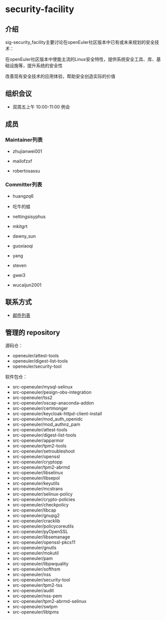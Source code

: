 # security-facility

## 介绍

sig-security_facility主要讨论在openEuler社区版本中已有或未来规划的安全技术：

在openEuler社区版本中使能主流的Linux安全特性，提供系统安全工具、库、基础设施等，提升系统的安全性

改善现有安全技术的应用体验，帮助安全创造实际的价值

## 组织会议

- 双周五上午 10:00-11:00 例会

## 成员

### Maintainer列表

- zhujianwei001

- mailofzxf

- robertosassu

### Committer列表

- huangzq6

- 吃牛的蛙

- nettingsisyphus

- mkitgrt

- dawny_sun

- guoxiaoqi

- yang

- steven

- gwei3

- wucaijun2001

## 联系方式

- [邮件列表](mailto:dev@openeuler.org)

## 管理的 repository
源码仓：

* openeuler/attest-tools
* openeuler/digest-list-tools
* openeuler/security-tool

软件包仓：

* src-openeuler/mysql-selinux
* src-openeuler/pesign-obs-integration
* src-openeuler/tss2
* src-openeuler/oscap-anaconda-addon
* src-openeuler/certmonger
* src-openeuler/keycloak-httpd-client-install
* src-openeuler/mod_auth_openidc
* src-openeuler/mod_authnz_pam
* src-openeuler/attest-tools
* src-openeuler/digest-list-tools
* src-openeuler/apparmor
* src-openeuler/tpm2-tools
* src-openeuler/setroubleshoot
* src-openeuler/openssl
* src-openeuler/cryptopp
* src-openeuler/tpm2-abrmd
* src-openeuler/libselinux
* src-openeuler/libsepol
* src-openeuler/keyutils
* src-openeuler/mcstrans
* src-openeuler/selinux-policy
* src-openeuler/crypto-policies
* src-openeuler/checkpolicy
* src-openeuler/libcap
* src-openeuler/gnupg2
* src-openeuler/cracklib
* src-openeuler/policycoreutils
* src-openeuler/pyOpenSSL
* src-openeuler/libsemanage
* src-openeuler/openssl-pkcs11
* src-openeuler/gnutls
* src-openeuler/mokutil
* src-openeuler/pam
* src-openeuler/libpwquality
* src-openeuler/softhsm
* src-openeuler/nss
* src-openeuler/security-tool
* src-openeuler/tpm2-tss
* src-openeuler/audit
* src-openeuler/nss-pem
* src-openeuler/tpm2-abrmd-selinux
* src-openeuler/swtpm
* src-openeuler/libtpms